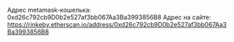 Адрес metamask-кошелька: 0xd26c792cb9D0b2e527af3bb067Aa3Ba3993856B8
Адрес на сайте: https://rinkeby.etherscan.io/address/0xd26c792cb9D0b2e527af3bb067Aa3Ba3993856B8
